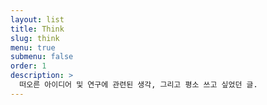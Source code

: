 ```yaml
---
layout: list
title: Think
slug: think
menu: true
submenu: false
order: 1
description: >
  떠오른 아이디어 및 연구에 관련된 생각, 그리고 평소 쓰고 싶었던 글.  
---
```

